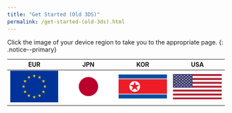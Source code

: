 ```yaml
---
title: "Get Started (Old 3DS)"
permalink: /get-started-(old-3ds).html
---
```


Click the image of your device region to take you to the appropriate page.
{: .notice--primary}

| EUR | JPN | KOR | USA |
|:-:|:-:|:-:|:-:|
| [![EUR](images/eu.png)](get-started-(old-3ds-eur)) | [![JPN](images/jp.png)](get-started-(old-3ds-jpn)) | [![KOR](images/kp.png)](get-started-(old-3ds-kor)) | [![USA](images/us.png)](get-started-(old-3ds-usa)) |
